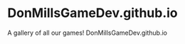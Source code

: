 DonMillsGameDev.github.io
=========================

A gallery of all our games!
DonMillsGameDev.github.io

